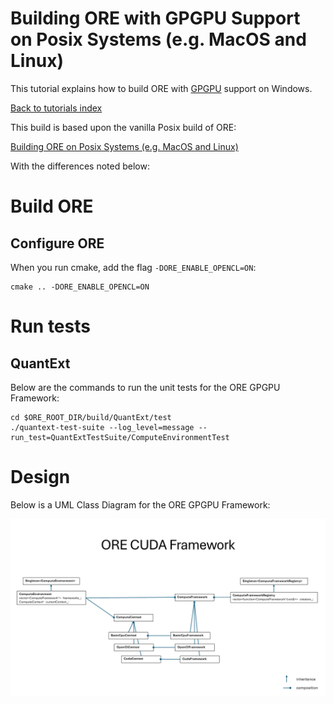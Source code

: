 
# Building ORE with GPGPU Support on Posix Systems (e.g. MacOS and Linux)

This tutorial explains how to build ORE with
[GPGPU](https://en.wikipedia.org/wiki/General-purpose_computing_on_graphics_processing_units)
support on Windows.

[Back to tutorials index](../tutorials_index.md)

This build is based upon the vanilla Posix build of ORE:

[Building ORE on Posix Systems (e.g. MacOS and Linux)](tutorials.015.build_posix.md)

With the differences noted below:

# Build ORE

## Configure ORE

When you run cmake, add the flag `-DORE_ENABLE_OPENCL=ON`:

    cmake .. -DORE_ENABLE_OPENCL=ON

# Run tests

## QuantExt

Below are the commands to run the unit tests for the ORE GPGPU Framework:

    cd $ORE_ROOT_DIR/build/QuantExt/test
    ./quantext-test-suite --log_level=message --run_test=QuantExtTestSuite/ComputeEnvironmentTest

# Design

Below is a UML Class Diagram for the ORE GPGPU Framework:

![ORE GPGPU Framework](ore_gpgpu.png "ORE GPGPU Framework")

